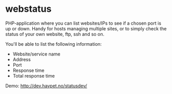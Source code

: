 webstatus
=========

PHP-application where you can list websites/IPs to see if a chosen port is up or down. Handy for hosts managing multiple sites, or to simply check the status of your own website, ftp, ssh and so on.

You'll be able to list the following information:
- Website/service name
- Address
- Port
- Response time
- Total response time


Demo: http://dev.havpet.no/statusdev/
